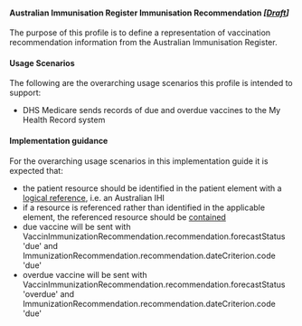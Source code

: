 #### Australian Immunisation Register Immunisation Recommendation  *[[Draft](http://hl7.org/fhir/stu3/valueset-publication-status.html)]*
The purpose of this profile is to define a representation of vaccination recommendation information from the Australian Immunisation Register.

#### Usage Scenarios
The following are the overarching usage scenarios this profile is intended to support:
* DHS Medicare sends records of due and overdue vaccines to the My Health Record system

#### Implementation guidance
For the overarching usage scenarios in this implementation guide it is expected that:
* the patient resource should be identified in the patient element with a [logical reference](https://www.hl7.org/fhir/STU3/references.html#logical), i.e. an Australian IHI
* if a resource is referenced rather than identified in the applicable element, the referenced resource should be [contained](https://www.hl7.org/fhir/STU3/references.html#contained)
* due vaccine will be sent with VaccinImmunizationRecommendation.recommendation.forecastStatus 'due' and ImmunizationRecommendation.recommendation.dateCriterion.code 'due'
* overdue vaccine will be sent with VaccinImmunizationRecommendation.recommendation.forecastStatus 'overdue' and ImmunizationRecommendation.recommendation.dateCriterion.code 'due'
